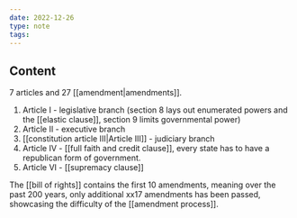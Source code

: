 ```yaml
---
date: 2022-12-26
type: note
tags: 
---
```


## Content
7 articles and 27 [[amendment|amendments]].
1. Article I - legislative branch (section 8 lays out enumerated powers and the [[elastic clause]], section 9 limits governmental power)
2. Article II - executive branch
3. [[constitution article III|Article III]] - judiciary branch
4. Article IV - [[full faith and credit clause]], every state has to have a republican form of government.
5. Article VI - [[supremacy clause]]

The [[bill of rights]] contains the first 10 amendments, meaning over the past 200 years, only additional xx17 amendments has been passed, showcasing the difficulty of the [[amendment process]].
